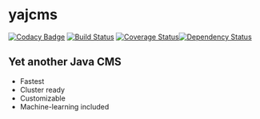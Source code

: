 # yajcms
[![Codacy Badge](https://api.codacy.com/project/badge/Grade/9489174b5abd4037b631ea110a6ef5c5)](https://www.codacy.com/app/avchu/yajcms?utm_source=github.com&utm_medium=referral&utm_content=avchu/yajcms&utm_campaign=badger)
[![Build Status](https://travis-ci.org/avchu/yajcms.svg?branch=master)](https://travis-ci.org/avchu/yajcms) [![Coverage Status](https://coveralls.io/repos/github/avchu/yajcms/badge.svg?branch=master)](https://coveralls.io/github/avchu/yajcms?branch=master)[![Dependency Status](https://beta.gemnasium.com/badges/github.com/avchu/yajcms.svg)](https://beta.gemnasium.com/projects/github.com/avchu/yajcms)


## Yet another Java CMS

* Fastest
* Cluster ready
* Customizable
* Machine-learning included


